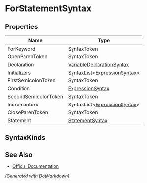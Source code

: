 # ForStatementSyntax

## Properties

| Name                 | Type                                                      |
| -------------------- | --------------------------------------------------------- |
| ForKeyword           | SyntaxToken                                               |
| OpenParenToken       | SyntaxToken                                               |
| Declaration          | [VariableDeclarationSyntax](VariableDeclarationSyntax.md) |
| Initializers         | SyntaxList\<[ExpressionSyntax](ExpressionSyntax.md)>      |
| FirstSemicolonToken  | SyntaxToken                                               |
| Condition            | [ExpressionSyntax](ExpressionSyntax.md)                   |
| SecondSemicolonToken | SyntaxToken                                               |
| Incrementors         | SyntaxList\<[ExpressionSyntax](ExpressionSyntax.md)>      |
| CloseParenToken      | SyntaxToken                                               |
| Statement            | [StatementSyntax](StatementSyntax.md)                     |

## SyntaxKinds

## See Also

* [Official Documentation](https://docs.microsoft.com/en-us/dotnet/api/microsoft.codeanalysis.csharp.syntax.forstatementsyntax)


*\(Generated with [DotMarkdown](http://github.com/JosefPihrt/DotMarkdown)\)*